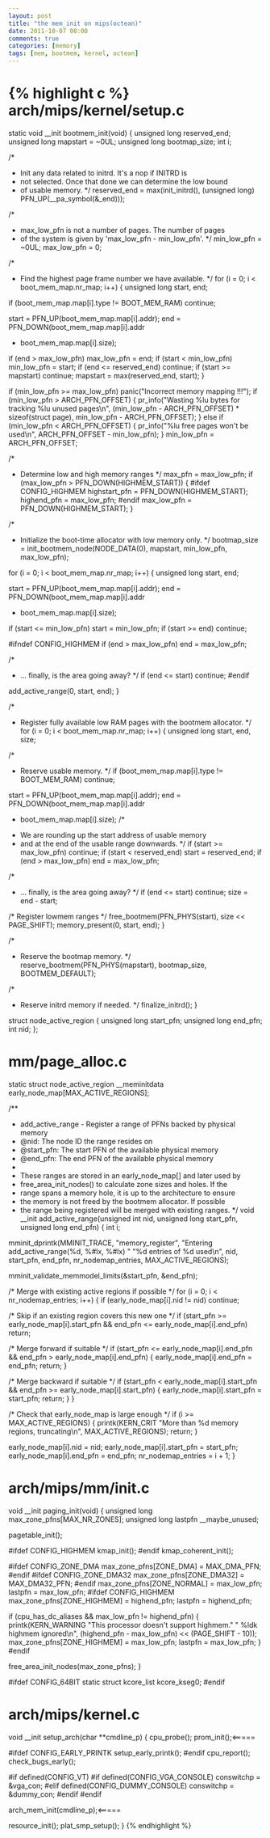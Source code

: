 ```yaml
---
layout: post
title: "the mem_init on mips(octean)"
date: 2011-10-07 00:00
comments: true
categories: [memory]
tags: [mem, bootmem, kernel, octean]
---
```




{% highlight c %} 
arch/mips/kernel/setup.c
====================================
static void __init bootmem_init(void)
{
unsigned long reserved_end;
unsigned long mapstart = ~0UL;
unsigned long bootmap_size;
int i;
 
/*
* Init any data related to initrd. It's a nop if INITRD is
* not selected. Once that done we can determine the low bound
* of usable memory.
*/
reserved_end = max(init_initrd(),
  (unsigned long) PFN_UP(__pa_symbol(&_end)));
 
/*
* max_low_pfn is not a number of pages. The number of pages
* of the system is given by 'max_low_pfn - min_low_pfn'.
*/
min_low_pfn = ~0UL;
max_low_pfn = 0;
 
/*
* Find the highest page frame number we have available.
*/
for (i = 0; i < boot_mem_map.nr_map; i++) {
unsigned long start, end;
 
if (boot_mem_map.map[i].type != BOOT_MEM_RAM)
continue;
 
start = PFN_UP(boot_mem_map.map[i].addr);
end = PFN_DOWN(boot_mem_map.map[i].addr
+ boot_mem_map.map[i].size);
 
if (end > max_low_pfn)
max_low_pfn = end;
if (start < min_low_pfn)
min_low_pfn = start;
if (end <= reserved_end)
continue;
if (start >= mapstart)
continue;
mapstart = max(reserved_end, start);
}
 
if (min_low_pfn >= max_low_pfn)
panic("Incorrect memory mapping !!!");
if (min_low_pfn > ARCH_PFN_OFFSET) {
pr_info("Wasting %lu bytes for tracking %lu unused pages\n",
(min_low_pfn - ARCH_PFN_OFFSET) * sizeof(struct page),
min_low_pfn - ARCH_PFN_OFFSET);
} else if (min_low_pfn < ARCH_PFN_OFFSET) {
pr_info("%lu free pages won't be used\n",
ARCH_PFN_OFFSET - min_low_pfn);
}
min_low_pfn = ARCH_PFN_OFFSET;
 
/*
* Determine low and high memory ranges
*/
max_pfn = max_low_pfn;
if (max_low_pfn > PFN_DOWN(HIGHMEM_START)) {
#ifdef CONFIG_HIGHMEM
highstart_pfn = PFN_DOWN(HIGHMEM_START);
highend_pfn = max_low_pfn;
#endif
max_low_pfn = PFN_DOWN(HIGHMEM_START);
}
 
/*
* Initialize the boot-time allocator with low memory only.
*/
bootmap_size = init_bootmem_node(NODE_DATA(0), mapstart,
min_low_pfn, max_low_pfn);
 
 
for (i = 0; i < boot_mem_map.nr_map; i++) {
unsigned long start, end;
 
start = PFN_UP(boot_mem_map.map[i].addr);
end = PFN_DOWN(boot_mem_map.map[i].addr
+ boot_mem_map.map[i].size);
 
if (start <= min_low_pfn)
start = min_low_pfn;
if (start >= end)
continue;
 
#ifndef CONFIG_HIGHMEM
if (end > max_low_pfn)
end = max_low_pfn;
 
/*
* ... finally, is the area going away?
*/
if (end <= start)
continue;
#endif
 
add_active_range(0, start, end);
}
 
/*
* Register fully available low RAM pages with the bootmem allocator.
*/
for (i = 0; i < boot_mem_map.nr_map; i++) {
unsigned long start, end, size;
 
/*
* Reserve usable memory.
*/
if (boot_mem_map.map[i].type != BOOT_MEM_RAM)
continue;
 
start = PFN_UP(boot_mem_map.map[i].addr);
end   = PFN_DOWN(boot_mem_map.map[i].addr
   + boot_mem_map.map[i].size);
/*
* We are rounding up the start address of usable memory
* and at the end of the usable range downwards.
*/
if (start >= max_low_pfn)
continue;
if (start < reserved_end)
start = reserved_end;
if (end > max_low_pfn)
end = max_low_pfn;
 
/*
* ... finally, is the area going away?
*/
if (end <= start)
continue;
size = end - start;
 
/* Register lowmem ranges */
free_bootmem(PFN_PHYS(start), size << PAGE_SHIFT);
memory_present(0, start, end);
}
 
/*
* Reserve the bootmap memory.
*/
reserve_bootmem(PFN_PHYS(mapstart), bootmap_size, BOOTMEM_DEFAULT);
 
/*
* Reserve initrd memory if needed.
*/
finalize_initrd();
}
 
 
 
struct node_active_region {
unsigned long start_pfn;
unsigned long end_pfn;
int nid;
};
 
 
 
mm/page_alloc.c
===================
  static struct node_active_region __meminitdata early_node_map[MAX_ACTIVE_REGIONS];
 
 
 
/**
 * add_active_range - Register a range of PFNs backed by physical memory
 * @nid: The node ID the range resides on
 * @start_pfn: The start PFN of the available physical memory
 * @end_pfn: The end PFN of the available physical memory
 *
 * These ranges are stored in an early_node_map[] and later used by
 * free_area_init_nodes() to calculate zone sizes and holes. If the
 * range spans a memory hole, it is up to the architecture to ensure
 * the memory is not freed by the bootmem allocator. If possible
 * the range being registered will be merged with existing ranges.
 */
void __init add_active_range(unsigned int nid, unsigned long start_pfn,
unsigned long end_pfn)
{
int i;
 
mminit_dprintk(MMINIT_TRACE, "memory_register",
"Entering add_active_range(%d, %#lx, %#lx) "
"%d entries of %d used\n",
nid, start_pfn, end_pfn,
nr_nodemap_entries, MAX_ACTIVE_REGIONS);
 
mminit_validate_memmodel_limits(&start_pfn, &end_pfn);
 
/* Merge with existing active regions if possible */
for (i = 0; i < nr_nodemap_entries; i++) {
if (early_node_map[i].nid != nid)
continue;
 
/* Skip if an existing region covers this new one */
if (start_pfn >= early_node_map[i].start_pfn &&
end_pfn <= early_node_map[i].end_pfn)
return;
 
/* Merge forward if suitable */
if (start_pfn <= early_node_map[i].end_pfn &&
end_pfn > early_node_map[i].end_pfn) {
early_node_map[i].end_pfn = end_pfn;
return;
}
 
/* Merge backward if suitable */
if (start_pfn < early_node_map[i].start_pfn &&
end_pfn >= early_node_map[i].start_pfn) {
early_node_map[i].start_pfn = start_pfn;
return;
}
}
 
/* Check that early_node_map is large enough */
if (i >= MAX_ACTIVE_REGIONS) {
printk(KERN_CRIT "More than %d memory regions, truncating\n",
MAX_ACTIVE_REGIONS);
return;
}
 
early_node_map[i].nid = nid;
early_node_map[i].start_pfn = start_pfn;
early_node_map[i].end_pfn = end_pfn;
nr_nodemap_entries = i + 1;
}
 
 
 
 
 
arch/mips/mm/init.c
====================================
 
 
void __init paging_init(void)
{
unsigned long max_zone_pfns[MAX_NR_ZONES];
unsigned long lastpfn __maybe_unused;
 
pagetable_init();
 
#ifdef CONFIG_HIGHMEM
kmap_init();
#endif
kmap_coherent_init();
 
#ifdef CONFIG_ZONE_DMA
max_zone_pfns[ZONE_DMA] = MAX_DMA_PFN;
#endif
#ifdef CONFIG_ZONE_DMA32
max_zone_pfns[ZONE_DMA32] = MAX_DMA32_PFN;
#endif
max_zone_pfns[ZONE_NORMAL] = max_low_pfn;
lastpfn = max_low_pfn;
#ifdef CONFIG_HIGHMEM
max_zone_pfns[ZONE_HIGHMEM] = highend_pfn;
lastpfn = highend_pfn;
 
if (cpu_has_dc_aliases && max_low_pfn != highend_pfn) {
printk(KERN_WARNING "This processor doesn't support highmem."
      " %ldk highmem ignored\n",
      (highend_pfn - max_low_pfn) << (PAGE_SHIFT - 10));
max_zone_pfns[ZONE_HIGHMEM] = max_low_pfn;
lastpfn = max_low_pfn;
}
#endif
 
free_area_init_nodes(max_zone_pfns);
}
 
#ifdef CONFIG_64BIT
static struct kcore_list kcore_kseg0;
#endif
 
 
arch/mips/kernel.c
================================
void __init setup_arch(char **cmdline_p)
{
cpu_probe();
prom_init();<=====
 
#ifdef CONFIG_EARLY_PRINTK
setup_early_printk();
#endif
cpu_report();
check_bugs_early();
 
#if defined(CONFIG_VT)
#if defined(CONFIG_VGA_CONSOLE)
conswitchp = &vga_con;
#elif defined(CONFIG_DUMMY_CONSOLE)
conswitchp = &dummy_con;
#endif
#endif
 
arch_mem_init(cmdline_p);<=====
 
resource_init();
plat_smp_setup();
}
{% endhighlight %}
